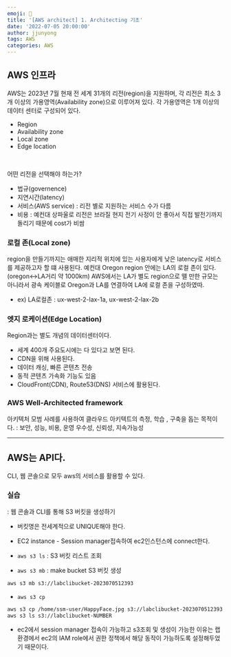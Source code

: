 ```yaml
---
emoji: 🧢
title: '[AWS architect] 1. Architecting 기초'
date: '2022-07-05 20:00:00'
author: jjunyong
tags: AWS
categories: AWS
---
```


## AWS 인프라
AWS는 2023년 7월 현재 전 세계 31개의 리전(region)을 지원하며, 각 리전은 최소 3개 이상의 가용영역(Availability zone)으로 이루어져 있다.
각 가용영역은 1개 이상의 데이터 센터로 구성되어 있다. 
- Region
- Availability zone
- Local zone
- Edge location

<br>

어떤 리전을 선택해야 하는가? 
- 법규(governence)
- 지연시간(latency)
- 서비스(AWS service) : 리전 별로 지원하는 서비스 수가 다름
- 비용 : 예컨대 상파울로 리전은 브라질 현지 전기 사정이 안 좋아서 직접 발전기까지 돌리기 때문에 cost가 비쌈


### 로컬 존(Local zone)
region을 만들기까지는 애매한 지리적 위치에 있는 사용자에게 낮은 latency로 서비스를 제공하고자 할 떄 사용된다.
예컨대 Oregon region 안에는 LA의 로컬 존이 있다.(oregon<->LA거리 약 1000km)
AWS에서는 LA가 별도 region으로 뗄 만한 규모는 아니라서 광속 케이블로 Oregon과 LA를 연결하여 LA에 로컬 존을 구성하였따. 

- ex) LA로컬존 :  ux-west-2-lax-1a, ux-west-2-lax-2b

### 엣지 로케이션(Edge Location)
Region과는 별도 개념의 데이터센터이다. 
- 세계 400개 주요도시에는 다 있다고 보면 된다. 
- CDN을 위해 사용된다.
- 데이터 캐싱, 빠른 콘텐츠 전송
- 동적 콘텐츠 가속화 기능도 있음
- CloudFront(CDN), Route53(DNS) 서비스에 활용된다. 

### AWS Well-Architected framework  
아키텍처 모범 사례를 사용하여 클라우드 아키텍트의 측정, 학습 , 구축을 돕는 목적이다. 
: 보안, 성능, 비용, 운영 우수성, 신뢰성, 지속가능성

---

## AWS는 API다.
CLI, 웹 콘솔으로 모두 aws의 서비스를 활용할 수 있다. 

### 실습
: 웹 콘솔과 CLI를 통해 S3 버킷을 생성하기
- 버킷명은 전세계적으로 UNIQUE해야 한다. 
- EC2 instance - Session manager접속하여 ec2인스턴스에 connect한다. 

- `aws s3 ls` : S3 버킷 리스트 조회 
- `aws s3 mb` : make bucket S3 버킷 생성
```bash
aws s3 mb s3://labclibucket-2023070512393
```
- `aws s3 cp` 
```bash
aws s3 cp /home/ssm-user/HappyFace.jpg s3://labclibucket-2023070512393
aws s3 ls s3://labclibucket-NUMBER
```
- ec2에서 session manager 접속이 가능하고 s3조회 및 생성이 가능한 이유는 랩 환경에서 ec2의 IAM role에서 권한 정책에서 해당 동작이 가능하도록 설정해두었기 때문이다. 
